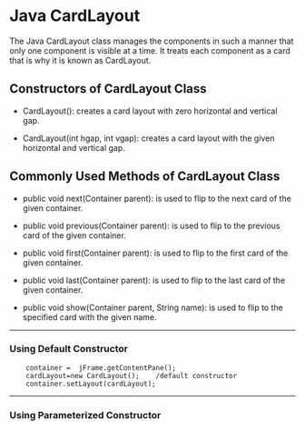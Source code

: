 # Java CardLayout
The Java CardLayout class manages the components in such a manner that only one component is visible at a time. It treats each component as a card that is why it is known as CardLayout.

## Constructors of CardLayout Class
+ CardLayout(): creates a card layout with zero horizontal and vertical gap.


+ CardLayout(int hgap, int vgap): creates a card layout with the given horizontal and vertical gap.

## Commonly Used Methods of CardLayout Class

+ public void next(Container parent): is used to flip to the next card of the given container.


+ public void previous(Container parent): is used to flip to the previous card of the given container.


+ public void first(Container parent): is used to flip to the first card of the given container.


+ public void last(Container parent): is used to flip to the last card of the given container.


+ public void show(Container parent, String name): is used to flip to the specified card with the given name.

---
### Using Default Constructor
        container =  jFrame.getContentPane();
        cardLayout=new CardLayout();    /default constructor
        container.setLayout(cardLayout);
---
### Using Parameterized Constructor

    
